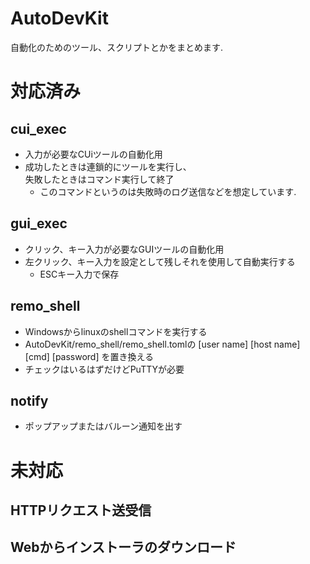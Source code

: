 # AutoDevKit
自動化のためのツール、スクリプトとかをまとめます.


# 対応済み

## cui_exec
- 入力が必要なCUiツールの自動化用  
- 成功したときは連鎖的にツールを実行し、  
失敗したときはコマンド実行して終了
    - このコマンドというのは失敗時のログ送信などを想定しています.

## gui_exec
- クリック、キー入力が必要なGUIツールの自動化用
- 左クリック、キー入力を設定として残しそれを使用して自動実行する
    - ESCキー入力で保存


## remo_shell
- Windowsからlinuxのshellコマンドを実行する
- AutoDevKit/remo_shell/remo_shell.tomlの [user name] [host name] [cmd] [password] を置き換える
- チェックはいるはずだけどPuTTYが必要

## notify
- ポップアップまたはバルーン通知を出す

# 未対応

## HTTPリクエスト送受信



## Webからインストーラのダウンロード



